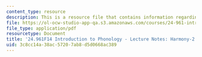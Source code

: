 ```yaml
---
content_type: resource
description: This is a resource file that contains information regarding harmony 2.
file: https://ol-ocw-studio-app-qa.s3.amazonaws.com/courses/24-961-introduction-to-phonology-fall-2014/3c8cc14a38ac57207ab8d5d0668ac389_MIT24_961F14_Lecture18.pdf
file_type: application/pdf
resourcetype: Document
title: '24.961F14 Introduction to Phonology - Lecture Notes: Harmony-2'
uid: 3c8cc14a-38ac-5720-7ab8-d5d0668ac389
---
```

